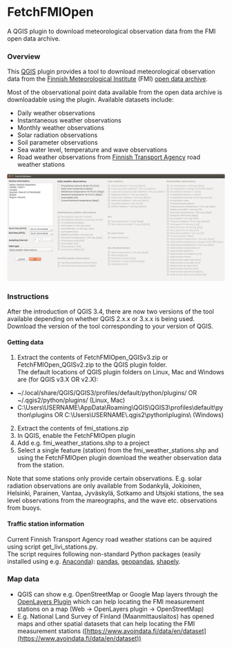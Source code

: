 # FetchFMIOpen
A QGIS plugin to download meteorological observation data from the FMI open data archive.

### Overview
This [QGIS](https://www.qgis.org/en/site/) plugin provides a tool to download meteorological observation data from the [Finnish
Meteorological Institute](https://en.ilmatieteenlaitos.fi/) (FMI) [open data archive](https://en.ilmatieteenlaitos.fi/open-data).

Most of the observational point data available from the open data archive is downloadable using the plugin. Available datasets include:
- Daily weather observations
- Instantaneous weather observations
- Monthly weather observations
- Solar radiation observations
- Soil parameter observations
- Sea water level, temperature and wave observations
- Road weather observations from [Finnish Transport Agency](https://fta.fi) road weather stations

![GUI preview](./GUI_preview.png)

### Instructions
After the introduction of QGIS 3.4, there are now two versions of the tool available depending on whether QGIS 2.x.x or 3.x.x is being used. Download the version of the tool corresponding to your version of QGIS.

#### Getting data  
1. Extract the contents of FetchFMIOpen_QGISv3.zip or FetchFMIOpen_QGISv2.zip to the QGIS plugin folder.  
The default locations of QGIS plugin folders on Linux, Mac and Windows are (for QGIS v3.X OR v2.X):
  * \~/.local/share/QGIS/QGIS3/profiles/default/python/plugins/ OR \~/.qgis2/python/plugins/ (Linux, Mac)
  * C:\Users\USERNAME\\AppData\Roaming\QGIS\QGIS3\profiles\default\python\plugins OR C:\Users\USERNAME\\.qgis2\python\plugins\\   (Windows)
2. Extract the contents of fmi_stations.zip
3. In QGIS, enable the FetchFMIOpen plugin
4. Add e.g. fmi_weather_stations.shp to a project
5. Select a single feature (station) from the fmi_weather_stations.shp and using the FetchFMIOpen plugin download the weather observation data from the station.

Note that some stations only provide certain observations. E.g. solar radiation observations are only available from Sodankylä, Jokioinen, Helsinki, Parainen, Vantaa, Jyväskylä, Sotkamo and Utsjoki stations, the sea level observations from the mareographs, and the wave etc. observations from buoys.  

#### Traffic station information
Current Finnish Transport Agency road weather stations can be aquired using script get_livi_stations.py.  
The script requires following non-standard Python packages (easily installed using e.g. [Anaconda](https://www.anaconda.com/download/#linux)): [pandas](https://anaconda.org/anaconda/pandas), [geopandas](https://anaconda.org/conda-forge/geopandas), [shapely](https://anaconda.org/anaconda/shapely).


### Map data
- QGIS can show e.g. OpenStreetMap or Google Map layers through the [OpenLayers Plugin](http://hub.qgis.org/projects/openlayers/wiki) which can help locating the FMI measurement stations on a map (Web -> OpenLayers plugin -> OpenStreetMap)
- E.g. National Land Survey of Finland (Maanmittauslaitos) has opened maps and other spatial datasets that can help locating the FMI measurement stations ([https://www.avoindata.fi/data/en/dataset](https://www.avoindata.fi/data/en/dataset))
